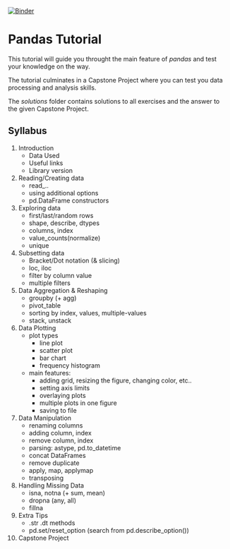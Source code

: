 [![Binder](https://mybinder.org/badge_logo.svg)](https://mybinder.org/v2/gh/gabrielecalvo/pandas_tutorial/master)

# Pandas Tutorial
This tutorial will guide you throught the main feature of *pandas* and test your knowledge on the way.

The tutorial culminates in a Capstone Project where you can test you data processing and analysis skills.

The *solutions* folder contains solutions to all exercises and the answer to the given Capstone Project.


## Syllabus
1. Introduction
    - Data Used
    - Useful links
    - Library version
1. Reading/Creating data
    - read_..
    - using additional options
    - pd.DataFrame constructors
1. Exploring data
    - first/last/random rows
    - shape, describe, dtypes
    - columns, index
    - value_counts(normalize)
    - unique
1. Subsetting data
    - Bracket/Dot notation (& slicing)
    - loc, iloc
    - filter by column value
    - multiple filters
1. Data Aggregation & Reshaping
    - groupby (+ agg)
    - pivot_table
    - sorting by index, values, multiple-values
    - stack, unstack
1. Data Plotting
    - plot types
        - line plot
        - scatter plot
        - bar chart
        - frequency histogram
    - main features:
        - adding grid, resizing the figure, changing color, etc..
        - setting axis limits
        - overlaying plots
        - multiple plots in one figure
        - saving to file
1. Data Manipulation
    - renaming columns
    - adding column, index
    - remove column, index
    - parsing: astype, pd.to_datetime
    - concat DataFrames
    - remove duplicate
    - apply, map, applymap
    - transposing
1. Handling Missing Data
    - isna, notna (+ sum, mean)
    - dropna (any, all)
    - fillna
1. Extra Tips
    - .str .dt methods
    - pd.set/reset_option (search from pd.describe_option())
1. Capstone Project

